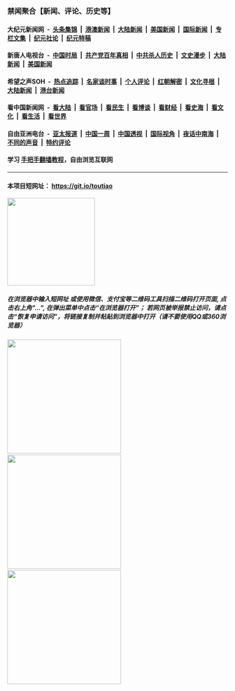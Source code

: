 ### 禁闻聚合【新闻、评论、历史等】

#### 大纪元新闻网 &nbsp;-&nbsp; [头条集锦](indexes/E头条集锦.md?t=02050055) &nbsp;|&nbsp; [港澳新闻](indexes/E港澳新闻.md?t=02050055)  &nbsp;|&nbsp; [大陆新闻](indexes/E大陆新闻.md?t=02050055) &nbsp;|&nbsp; [美国新闻](indexes/E美国新闻.md?t=02050055) &nbsp;|&nbsp; [国际新闻](indexes/E国际新闻.md?t=02050055) &nbsp;|&nbsp; [专栏文集](indexes/E专栏文集.md?t=02050055) &nbsp;|&nbsp; [纪元社论](indexes/E纪元社论.md?t=02050055) &nbsp;|&nbsp; [纪元特稿](indexes/E纪元特稿.md?t=02050055) 

#### 新唐人电视台 &nbsp;-&nbsp; [中国时局](indexes/N中国时局.md?t=02050055) &nbsp;|&nbsp; [共产党百年真相](indexes/N共产党百年真相.md?t=02050055) &nbsp;|&nbsp; [中共杀人历史](indexes/N中共杀人历史.md?t=02050055) &nbsp;|&nbsp; [文史漫步](indexes/N文史漫步.md?t=02050055) &nbsp;|&nbsp; [大陆新闻](indexes/N大陆新闻.md?t=02050055) &nbsp;|&nbsp; [美国新闻](indexes/N美国新闻.md?t=02050055)

#### 希望之声SOH &nbsp;-&nbsp; [热点追踪](indexes/H热点追踪.md?t=02050055) &nbsp;|&nbsp; [名家谈时事](indexes/H名家谈时事.md?t=02050055) &nbsp;|&nbsp; [个人评论](indexes/H个人评论.md?t=02050055)  &nbsp;|&nbsp; [红朝解密](indexes/H红朝解密.md?t=02050055) &nbsp;|&nbsp; [文化寻根](indexes/H文化寻根.md?t=02050055) &nbsp;|&nbsp; [大陆新闻](indexes/H大陆新闻.md?t=02050055) &nbsp;|&nbsp; [港台新闻](indexes/H港台新闻.md?t=02050055)

#### 看中国新闻网 &nbsp;-&nbsp; [看大陆](indexes/S看大陆.md?t=02050055) &nbsp;|&nbsp; [看官场](indexes/S看官场.md?t=02050055) &nbsp;|&nbsp; [看民生](indexes/S看民生.md?t=02050055)  &nbsp;|&nbsp; [看博谈](indexes/S看博谈.md?t=02050055) &nbsp;|&nbsp; [看财经](indexes/S看财经.md?t=02050055) &nbsp;|&nbsp; [看史海](indexes/S看史海.md?t=02050055) &nbsp;|&nbsp; [看文化](indexes/S看文化.md?t=02050055) &nbsp;|&nbsp; [看生活](indexes/S看生活.md?t=02050055) &nbsp;|&nbsp; [看世界](indexes/S看世界.md?t=02050055)

#### 自由亚洲电台 &nbsp;-&nbsp; [亚太报道](indexes/R亚太报道.md?t=02050055) &nbsp;|&nbsp; [中国一周](indexes/R中国一周.md?t=02050055) &nbsp;|&nbsp; [中国透视](indexes/R中国透视.md?t=02050055)  &nbsp;|&nbsp; [国际视角](indexes/R国际视角.md?t=02050055) &nbsp;|&nbsp; [夜话中南海](indexes/R夜话中南海.md?t=02050055) &nbsp;|&nbsp; [不同的声音](indexes/R不同的声音.md?t=02050055) &nbsp;|&nbsp; [特约评论](indexes/R特约评论.md?t=02050055)

#### 学习 [手把手翻墙教程](https://github.com/gfw-breaker/guides/wiki)，自由浏览互联网

----

#### 本项目短网址： https://git.io/toutiao
<img src="https://raw.githubusercontent.com/gfw-breaker/banned-news/master/scripts/img/qr.png" width="200px"/>  

##### 在浏览器中输入短网址 或使用微信、支付宝等二维码工具扫描二维码打开页面, 点击右上角"...", 在弹出菜单中点击“在浏览器打开”； 若网页被举报禁止访问，请点击“恢复申请访问”，将链接复制并粘贴到浏览器中打开（请不要使用QQ或360浏览器）

<img src="https://raw.githubusercontent.com/gfw-breaker/banned-news/master/scripts/img/1.png" width="260px"/> &nbsp; <img src="https://raw.githubusercontent.com/gfw-breaker/banned-news/master/scripts/img/2.png" width="260px"/> &nbsp; <img src="https://raw.githubusercontent.com/gfw-breaker/banned-news/master/scripts/img/3.png" width="260px"/>
